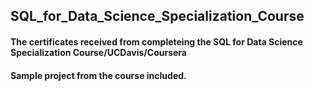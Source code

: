## SQL_for_Data_Science_Specialization_Course

#### The certificates received from completeing the SQL for Data Science Specialization Course/UCDavis/Coursera
#### Sample project from the course included.
